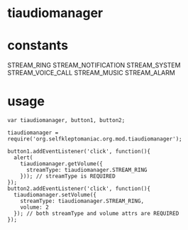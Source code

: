 tiaudiomanager
==============

constants
==============
STREAM_RING
STREAM_NOTIFICATION
STREAM_SYSTEM
STREAM_VOICE_CALL
STREAM_MUSIC
STREAM_ALARM

usage
==============
    var tiaudiomanager, button1, button2;
    
    tiaudiomanager = require('org.selfkleptomaniac.org.mod.tiaudiomanager');
    
    button1.addEventListener('click', function(){
      alert(
        tiaudiomanager.getVolume({
          streamType: tiaudiomanager.STREAM_RING
        })); // streamType is REQUIRED
    });
    button2.addEventListener('click', function(){
      tiaudiomanager.setVolume({
        streamType: tiaudiomanager.STREAM_RING,
        volume: 2
      }); // both streamType and volume attrs are REQUIRED
    });
